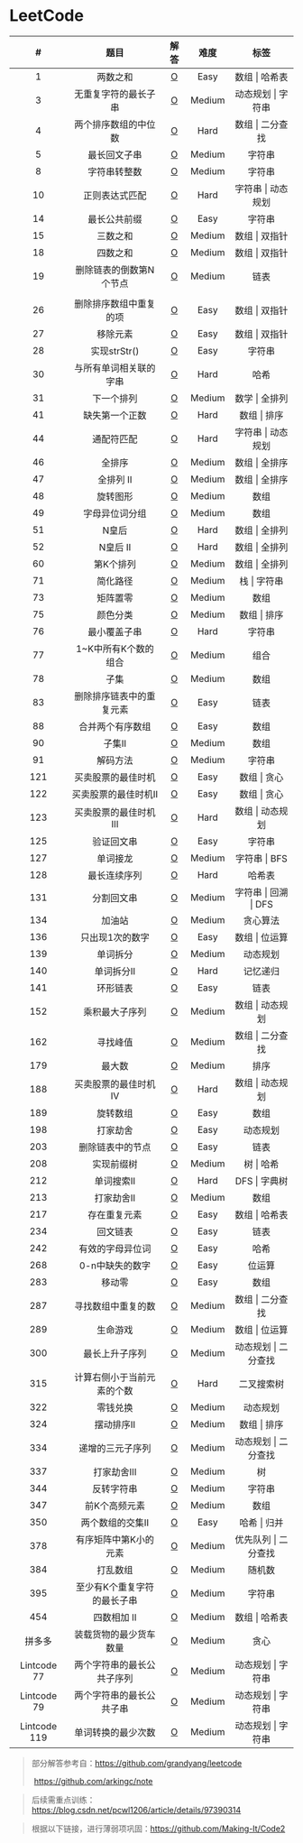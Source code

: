 # LeetCode

|      #       |            题目             |                          解答                          |  难度  |         标签          |
| :----------: | :-------------------------: | :----------------------------------------------------: | :----: | :-------------------: |
|      1       |          两数之和           |              [O](Solution/1.两数之和.md)               |  Easy  |    数组 \| 哈希表     |
|      3       |    无重复字符的最长子串     |        [O](Solution/3.无重复字符的最长子串.md)         | Medium |  动态规划 \| 字符串   |
|      4       |    两个排序数组的中位数     |        [O](Solution/4.两个排序数组的中位数.md)         |  Hard  |   数组 \| 二分查找    |
|      5       |        最长回文子串         |            [O](Solution/5.最长回文子串.md)             | Medium |        字符串         |
|      8       |        字符串转整数         |            [O](Solution/8.字符串转整数.md)             | Medium |        字符串         |
|      10      |       正则表达式匹配        |           [O](Solution/10.正则表达式匹配.md)           |  Hard  |  字符串 \| 动态规划   |
|      14      |        最长公共前缀         |            [O](Solution/14.最长公共前缀.md)            |  Easy  |        字符串         |
|      15      |          三数之和           |              [O](Solution/15.三数之和.md)              | Medium |    数组 \| 双指针     |
|      18      |          四数之和           |              [O](Solution/18.四数之和.md)              | Medium |    数组 \| 双指针     |
|      19      |   删除链表的倒数第N个节点   |      [O](Solution/19.删除链表的倒数第N个节点.md)       | Medium |         链表          |
|              |                             |                                                        |        |                       |
|      26      |   删除排序数组中重复的项    |       [O](Solution/26.删除排序数组中的重复项.md)       |  Easy  |    数组 \| 双指针     |
|      27      |          移除元素           |              [O](Solution/27.移除元素.md)              |  Easy  |    数组 \| 双指针     |
|      28      |        实现strStr()         |            [O](Solution/28.实现strStr().md)            |  Easy  |        字符串         |
|      30      |   与所有单词相关联的字串    |       [O](Solution/30.与所有单词相关联的字串.md)       |  Hard  |         哈希          |
|      31      |         下一个排列          |             [O](Solution/31.下一个排列.md)             | Medium |    数学 \| 全排列     |
|      41      |       缺失第一个正数        |           [O](Solution/41.缺失第一个整数.md)           |  Hard  |     数组 \| 排序      |
|      44      |         通配符匹配          |             [O](Solution/44.通配符匹配.md)             |  Hard  |  字符串 \| 动态规划   |
|      46      |           全排序            |               [O](Solution/46.全排序.md)               | Medium |    数组 \| 全排序     |
|      47      |          全排列 II          |              [O](Solution/47.全排列II.md)              | Medium |    数组 \| 全排序     |
|      48      |          旋转图形           |              [O](Solution/48.旋转图形.md)              | Medium |         数组          |
|      49      |       字母异位词分组        |           [O](Solution/49.字母异位词分组.md)           | Medium |         数组          |
|      51      |            N皇后            |               [O](Solution/51.N皇后.md)                |  Hard  |    数组 \| 全排列     |
|      52      |          N皇后 II           |              [O](Solution/52.N皇后II.md)               |  Hard  |    数组 \| 全排列     |
|      60      |          第K个排列          |             [O](Solution/60.第K个排列I.md)             | Medium |    数组 \| 全排列     |
|      71      |          简化路径           |              [O](Solution/71.简化路径.md)              | Medium |     栈 \| 字符串      |
|      73      |          矩阵置零           |              [O](Solution/73.矩阵置零.md)              | Medium |         数组          |
|      75      |          颜色分类           |              [O](Solution/75.分类颜色.md)              | Medium |     数组 \| 排序      |
|      76      |        最小覆盖子串         |            [O](Solution/76.最小覆盖子串.md)            |  Hard  |        字符串         |
|      77      |    1~K中所有K个数的组合     |        [O](Solution/77.1~K中所有K个数的组合.md)        | Medium |         组合          |
|      78      |            子集             |                [O](Solution/78.子集.md)                | Medium |         数组          |
|      83      |  删除排序链表中的重复元素   |      [O](Solution/83.删除排序链表中的重复元素.md)      |  Easy  |         链表          |
|      88      |      合并两个有序数组       |          [O](Solution/88.合并两个有序数组.md)          |  Easy  |         数组          |
|      90      |           子集II            |               [O](Solution/90.子集II.md)               | Medium |         数组          |
|      91      |          解码方法           |              [O](Solution/91.解码方法.md)              | Medium |        字符串         |
|     121      |     买卖股票的最佳时机      |        [O](Solution/121.买卖股票的最佳时机.md)         |  Easy  |     数组 \| 贪心      |
|     122      |    买卖股票的最佳时机II     |       [O](Solution/122.买卖股票的最佳时机II.md)        |  Easy  |     数组 \| 贪心      |
|     123      |    买卖股票的最佳时机III    |       [O](Solution/123.买卖股票的最佳时机III.md)       |  Hard  |   数组 \| 动态规划    |
|     125      |         验证回文串          |            [O](Solution/125.验证回文串.md)             |  Easy  |        字符串         |
|     127      |          单词接龙           |             [O](Solution/127.单词接龙.md)              | Medium |     字符串 \| BFS     |
|     128      |        最长连续序列         |           [O](Solution/128.最长连续序列.md)            |  Hard  |        哈希表         |
|     131      |         分割回文串          |            [O](Solution/131.分割回文串.md)             | Medium | 字符串 \| 回溯 \| DFS |
|     134      |           加油站            |              [O](Solution/134.加油站.md)               | Medium |       贪心算法        |
|     136      |       只出现1次的数字       |          [O](Solution/136.只出现1次的数字.md)          |  Easy  |    数组 \| 位运算     |
|     139      |          单词拆分           |             [O](Solution/139.单词拆分.md)              | Medium |       动态规划        |
|     140      |         单词拆分II          |            [O](Solution/140.单词拆分II.md)             |  Hard  |       记忆递归        |
|     141      |          环形链表           |             [O](Solution/141.环形链表.md)              |  Easy  |         链表          |
|     152      |       乘积最大子序列        |          [O](Solution/152.乘积最大子序列.md)           | Medium |   数组 \| 动态规划    |
|     162      |          寻找峰值           |     [O](Solution/162.查找数组中任一峰值的下标.md)      | Medium |   数组 \| 二分查找    |
|     179      |           最大数            |              [O](Solution/179.最大数.md)               | Medium |         排序          |
|     188      |    买卖股票的最佳时机IV     |       [O](Solution/188.买卖股票的最佳时机IV.md)        |  Hard  |   数组 \| 动态规划    |
|     189      |          旋转数组           |             [O](Solution/189.旋转数组.md)              |  Easy  |         数组          |
|     198      |          打家劫舍           |             [O](Solution/198.打家劫舍.md)              |  Easy  |       动态规划        |
|     203      |      删除链表中的节点       |         [O](Solution/203.删除链表中的节点.md)          |  Easy  |         链表          |
|     208      |         实现前缀树          |            [O](Solution/208.实现前缀树.md)             | Medium |      树 \| 哈希       |
|     212      |         单词搜索II          |            [O](Solution/212.单词搜索II.md)             |  Hard  |     DFS \| 字典树     |
|     213      |         打家劫舍II          |            [O](Solution/213.打家劫舍II.md)             | Medium |         数组          |
|     217      |        存在重复元素         |           [O](Solution/217.存在重复元素.md)            |  Easy  |    数组 \| 哈希表     |
|     234      |          回文链表           |             [O](Solution/234.回文链表.md)              |  Easy  |         链表          |
|     242      |      有效的字母异位词       |         [O](Solution/242.有效的字母异位词.md)          |  Easy  |         哈希          |
|     268      |       0-n中缺失的数字       |          [O](Solution/268.0-n中缺失的数字.md)          |  Easy  |        位运算         |
|     283      |           移动零            |              [O](Solution/283.移动零.md)               |  Easy  |         数组          |
|     287      |     寻找数组中重复的数      |        [O](Solution/287.寻找数组中重复的数.md)         | Medium |   数组 \| 二分查找    |
|     289      |          生命游戏           |             [O](Solution/289.生命游戏.md)              | Medium |    数组 \| 位运算     |
|     300      |       最长上升子序列        |          [O](Solution/300.最长上升子序列.md)           | Medium | 动态规划 \| 二分查找  |
|     315      | 计算右侧小于当前元素的个数  |    [O](Solution/315.计算右侧小于当前元素的个数.md)     |  Hard  |      二叉搜索树       |
|     322      |          零钱兑换           |             [O](Solution/322.零钱兑换.md)              | Medium |       动态规划        |
|     324      |         摆动排序II          |            [O](Solution/324.摆动排序II.md)             | Medium |     数组 \| 排序      |
|     334      |      递增的三元子序列       |         [O](Solution/334.递增的三元子序列.md)          | Medium | 动态规划 \| 二分查找  |
|     337      |         打家劫舍III         |            [O](Solution/337.打家劫舍III.md)            | Medium |          树           |
|     344      |         反转字符串          |            [O](Solution/344.反转字符串.md)             | Medium |        字符串         |
|     347      |        前K个高频元素        |           [O](Solution/347.前K个高频元素.md)           | Medium |         数组          |
|     350      |      两个数组的交集II       |         [O](Solution/350.两个数组的交集II.md)          |  Easy  |     哈希 \| 归并      |
|     378      |    有序矩阵中第K小的元素    |       [O](Solution/378.有序矩阵中第K小的元素.md)       | Medium | 优先队列 \| 二分查找  |
|     384      |          打乱数组           |             [O](Solution/384.打乱数组.md)              | Medium |        随机数         |
|     395      | 至少有K个重复字符的最长子串 |    [O](Solution/395.至少有K个重复字符的最长子串.md)    | Medium |        字符串         |
|     454      |         四数相加 II         |            [O](Solution/454.四数相加II.md)             | Medium |    数组 \| 哈希表     |
|    拼多多    |   装载货物的最少货车数量    |        [O](Solution/装载货物的最少货车数量.md)         | Medium |         贪心          |
| Lintcode 77  | 两个字符串的最长公共子序列  | [O](Solution/LintCode77_两个字符串的最长公共子序列.md) | Medium |  动态规划 \| 字符串   |
| Lintcode 79  |  两个字符串的最长公共子串   |  [O](Solution/LintCode79_两个字符串的最长公共子串.md)  | Medium |  动态规划 \| 字符串   |
| Lintcode 119 |     单词转换的最少次数      |    [O](Solution/LintCode119_单词转换的最少次数.md)     | Medium |  动态规划 \| 字符串   |

> 部分解答参考自：https://github.com/grandyang/leetcode
>
> ​						 	https://github.com/arkingc/note

> 后续需重点训练：https://blog.csdn.net/pcwl1206/article/details/97390314

> 根据以下链接，进行薄弱项巩固：https://github.com/Making-It/Code2